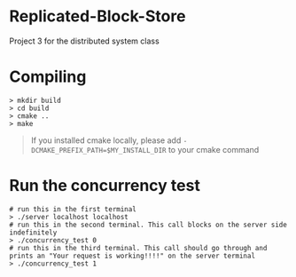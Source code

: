 # Replicated-Block-Store
Project 3 for the distributed system class

# Compiling

  ```
  > mkdir build
  > cd build
  > cmake ..
  > make
  ```
  > If you installed cmake locally, please add `-DCMAKE_PREFIX_PATH=$MY_INSTALL_DIR` to your cmake command

# Run the concurrency test

  ```
  # run this in the first terminal
  > ./server localhost localhost
  # run this in the second terminal. This call blocks on the server side indefinitely
  > ./concurrency_test 0
  # run this in the third terminal. This call should go through and prints an "Your request is working!!!!" on the server terminal
  > ./concurrency_test 1
  ```
